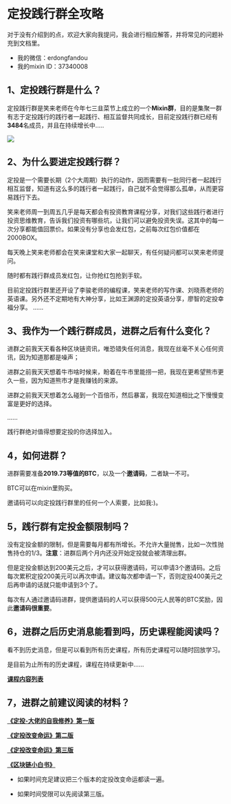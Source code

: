 # **定投践行群全攻略**



对于没有介绍到的点，欢迎大家向我提问，我会进行相应解答，并将常见的问题补充到文档里。

* 我的微信：erdongfandou
* 我的mixin ID：37340008



## 1、定投践行群是什么？  

定投践行群是笑来老师在今年七三韭菜节上成立的一个**Mixin群**，目的是集聚一群有志于定投践行的践行者一起践行、相互监督共同成长，目前定投践行群已经有**3484**名成员，并且在持续增长中.....

<img src="https://github.com/erdongchendou/BOX_DingTouJianXingQun/blob/master/课程截图/践行群人数.jpg" style="zoom:100%;" />

## 2、为什么要进定投践行群？    

定投是一个需要长期（2个大周期）执行的动作，因而需要有一批同行者一起践行相互监督，知道有这么多的践行者一起践行，自己就不会觉得那么孤单，从而更容易践行下去。

笑来老师周一到周五几乎是每天都会有投资教育课程分享，对我们这些践行者进行投资思维教育，告诉我们投资有哪些坑，让我们可以避免投资失误。这其中的每一次分享都能值回票价。如果没有分享也会发红包，之前每次红包价值都在2000BOX。

每天晚上笑来老师都会在笑来课堂和大家一起聊天，有任何疑问都可以笑来老师提问。

随时都有践行群成员发红包，让你抢红包抢到手软。

目前定投践行群里还开设了李骏老师的编程课，笑来老师的写作课、刘晓燕老师的英语课。另外还不定期地有大神分享，比如王渊源的定投英语分享，廖智的定投幸福分享。
......

## 3、我作为一个践行群成员，进群之后有什么变化？

进群之前我天天看各种区块链资讯，唯恐错失任何消息，我现在丝毫不关心任何资讯，因为知道那都是噪声；

进群之前我天天想着牛市啥时候来，盼着在牛市里能捞一把，我现在更希望熊市更久一些，因为知道熊市才是我赚钱的来源。

进群之前我天天想着怎么碰到一个百倍币，然后暴富，我现在知道相比之下慢慢变富是更好的选择。

......

践行群绝对值得想要定投的你选择加入。

## 4，如何进群？

进群需要准备**2019.73等值的BTC**，以及一个**邀请码**，二者缺一不可。

BTC可以在mixin里购买。

邀请码可以向定投践行群里的任何一个人索要，比如我:)。

## 5，践行群有定投金额限制吗？

没有定投金额的限制，但是需要每月都有所增长。不允许大量抛售，比如一次性抛售持仓的1/3。**注意**：进群后两个月内还没开始定投就会被清理出群。

但是定投金额达到200美元之后，才可以获得邀请码，可以申请3个邀请码。之后每次累积定投200美元可以再次申请。建议每次都申请一下，否则定投400美元之后再申请的话就只能申请到3个了。

每次有人通过邀请码进群，提供邀请码的人可以获得500元人民等的BTC奖励，因此**邀请码很重要**。

## 6，进群之后历史消息能看到吗，历史课程能阅读吗？

看不到历史消息，但是可以看到所有历史课程，所有历史课程可以随时回放学习。

是目前为止所有的历史课程，课程在持续更新中......

[**课程内容列表**](https://github.com/erdongchendou/BOX_DingTouJianXingQun/blob/master/课程列表.md)



## 7，进群之前建议阅读的材料？

[**《定投-大佬的自我修养》第一版**](https://github.com/xiaolai/regular-investing-in-box/blob/master/定投-大佬的自我修养.md)

[**《定投改变命运》第二版**](https://github.com/xiaolai/regular-investing-in-box/blob/master/new-edition-for-publishing.md)

[**《定投改变命运》第三版**](https://onregularinvesting.com/#/cn/)

[**《区块链小白书》**](https://blockchainlittlebook.com)

* 如果时间充足建议把三个版本的定投改变命运都读一遍。

* 如果时间受限可以先阅读第三版。



